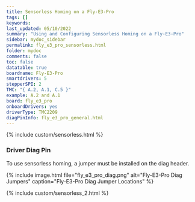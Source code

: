 ```yaml
---
title: Sensorless Homing on a Fly-E3-Pro
tags: []
keywords: 
last_updated: 05/10/2022
summary: "Using and Configuring Sensorless Homing on a Fly-E3-Pro"
sidebar: mydoc_sidebar
permalink: fly_e3_pro_sensorless.html
folder: mydoc
comments: false
toc: false
datatable: true
boardname: Fly-E3-Pro
smartdrivers: 5
stepperSPI: 2
TMC: "{ A.2, A.1, C.5 }"
example: A.2 and A.1
board: fly_e3_pro
onboardDrivers: yes
driverType: TMC2209
diagPinInfo: fly_e3_pro_general.html
---
```


{% include custom/sensorless.html %}

### Driver Diag Pin

To use sensorless homing, a jumper must be installed on the diag header.

{% include image.html file="fly_e3_pro_diag.png" alt="Fly-E3-Pro Diag Jumpers" caption="Fly-E3-Pro Diag Jumper Locations" %}

{% include custom/sensorless_2.html %}